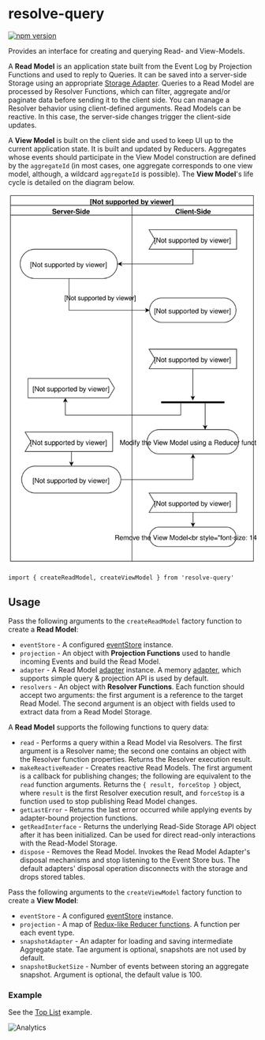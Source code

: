 # **resolve-query**
[![npm version](https://badge.fury.io/js/resolve-query.svg)](https://badge.fury.io/js/resolve-query)

Provides an interface for creating and querying Read- and View-Models.

A **Read Model** is an application state built from the Event Log by Projection Functions and used to reply to Queries. It can be saved into a server-side Storage using an appropriate [Storage Adapter](https://github.com/reimagined/resolve/tree/master/packages/storage-adapters). Queries to a Read Model are processed by Resolver Functions, which can filter, aggregate and/or paginate data before sending it to the client side. You can manage a Resolver behavior using client-defined arguments. Read Models can be reactive. In this case, the server-side changes trigger the client-side updates.

A **View Model** is built on the client side and used to keep UI up to the current application state. It is built and updated by Reducers. Aggregates whose events should participate in the View Model construction are defined by the `aggregateId` (in most cases, one aggregate corresponds to one view model, although, a wildcard `aggregateId` is possible). The **View Model**'s life cycle is detailed on the diagram below.

![](ViewModel.svg)


```
import { createReadModel, createViewModel } from 'resolve-query'
```

## Usage
Pass the following arguments to the `createReadModel` factory function to create a **Read Model**:
* `eventStore` - A configured [eventStore](../resolve-es) instance.
* `projection` - An object with **Projection Functions** used to handle incoming Events and build the Read Model.
* `adapter` - A Read Model [adapter](../readmodel-adapters) instance. A memory [adapter](../readmodel-adapters/resolve-readmodel-memory), which supports simple query & projection API is used by default.
* `resolvers` - An object with **Resolver Functions**. Each function should accept two arguments: the first argument is a reference to the target Read Model. The second argument is an object with fields used to extract data from a Read Model Storage.

A **Read Model** supports the following functions to query data:
* `read` - Performs a query within a Read Model via Resolvers. The first argument is a Resolver name; the second one contains an object with the Resolver function properties. Returns the Resolver execution result.
* `makeReactiveReader` - Creates reactive Read Models. The first argument is a callback for publishing changes; the following are equivalent to the `read` function arguments. Returns the `{ result, forceStop }` object, where `result` is the first Resolver execution result, and `forceStop` is a function used to stop publishing Read Model changes.
* `getLastError` - Returns the last error occurred while applying events by adapter-bound projection functions.
* `getReadInterface` - Returns the underlying Read-Side Storage API object after it has been initialized. Can be used for direct read-only interactions with the Read-Model Storage.
* `dispose` - Removes the Read Model. Invokes the Read Model Adapter's disposal mechanisms and stop listening to the Event Store bus. The default adapters' disposal operation disconnects with the storage and drops stored tables.


Pass the following arguments to the `createViewModel` factory function to create a **View Model**:
* `eventStore` - A configured [eventStore](../resolve-es) instance.
* `projection` - A map of [Redux-like Reducer functions](https://redux.js.org/docs/basics/Reducers.html). A function per each event type.
* `snapshotAdapter` - An adapter for loading and saving intermediate Aggregate state. Tae argument is optional, snapshots are not used by default.
* `snapshotBucketSize` - Number of events between storing an aggregate snapshot. Argument is optional, the default value is 100.


### Example
See the [Top List](https://github.com/reimagined/resolve/tree/master/examples/top-list) example.

![Analytics](https://ga-beacon.appspot.com/UA-118635726-1/packages-resolve-query-readme?pixel)

